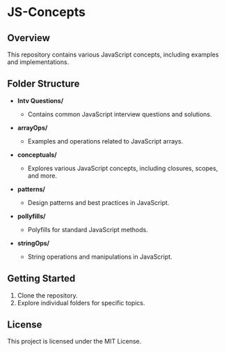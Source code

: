 # JS-Concepts

## Overview
This repository contains various JavaScript concepts, including examples and implementations.

## Folder Structure

- **Intv Questions/**
  - Contains common JavaScript interview questions and solutions.

- **arrayOps/**
  - Examples and operations related to JavaScript arrays.

- **conceptuals/**
  - Explores various JavaScript concepts, including closures, scopes, and more.

- **patterns/**
  - Design patterns and best practices in JavaScript.

- **pollyfills/**
  - Polyfills for standard JavaScript methods.

- **stringOps/**
  - String operations and manipulations in JavaScript.

## Getting Started
1. Clone the repository.
2. Explore individual folders for specific topics.

## License
This project is licensed under the MIT License.
